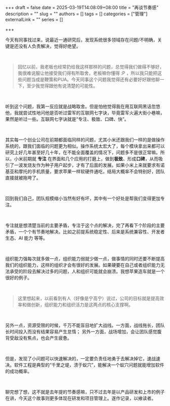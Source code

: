 +++
draft = false
date = 2025-03-19T14:08:09+08:00
title = "再谈节奏感"
description = ""
slug = ""
authors = []
tags = []
categories = ["管理"]
externalLink = ""
series = []

+++

今天有同事找过来，说最近一通研究后，发现系统很多领域存在问题/不明确，关键是还没有人负责解决，觉得好绝望。

</br>

> 回忆以前，我老板也经常扔给我这样那样的问题，总觉得我们做得不够好，我很难说服让他接受我们得有所取舍，老板嘛你懂得 :P ，所以我只能把这些问题当成是鞭策和PUA。今天同事这个问题我觉得还有必要好好跟他聊一下，至少我觉得跟他有说清楚的可能性。

</br>

听到这个问题，我第一反应就是战略取舍。但是怕他觉得我在用互联网黑话忽悠他，我就尝试性地问他是否听过雷军的互联网七字诀，毕竟雷军火遍大街小巷嘛，果然是听过一些。互联网七字诀就是“专注、极致、口碑、快”。

</br>

其实每一个创业公司在前期都面临同样的问题，尤其小米还跟我们一样的是做操作系统的，跟我们面临的问题更为相似。操作系统太宏大了，每个模块拿出来都可以研究上好几年甚至好几十年，在不能全面覆盖的情况下，问题多不是很正常嘛。所以，小米前期就 **专注** 在界面和几个应用的打磨上，做到**极致**、形成**口碑**，从而吸引了一波发烧友作为种子用户起步，才有了后面的发展。如果小米上来就要求有诺基亚和摩托的手机质量，要求苹果一样软硬件通吃，结局大概率不会特别好，团队直接就被拖垮了。

</br>

回到我们自己，团队规模缩小当然有好有坏，其中有一个好处是帮我们变得更加专注。

</br>

专注就是想清楚当前的主要矛盾，专注于这个点的解决，完了再看下个阶段的主要矛盾，一个个有节奏地解决。比如之前提系统稳定性、后来是系统兼容性、开发者生态、AI 能力 等等。

</br>

组织能力强每次就多做一点，组织能力弱就少做一点，做事情的同时还要不断提高我们的组织能力，这样的组织才会有很好的发展。如果硬要在自己或者组织能力无法承受的阶段去解决过多的问题，人和组织可能就会崩溃。我想苹果造车就是一个很好的例子。

</br>

> 这里想起来，以前看到有人（好像是宁高宁）说过，公司的目标就是提高效率和做创新，组织能力和组织活力是这两点的核心支撑啊。

</br>

另外一点，资源受限的时候，千万不能盲目地扩大战线。一方面，战线拖长，团队长时间投入而没有结果容易产生怠惰； 另外一方面，战场增加，会让团队感觉腹背受敌没有焦点，也会产生疲惫。 

</br>

但是，发现了小问题可以快速解决的，一定要负责任地勇于去解决掉它，速战速决。软件工程是典型的“千里之堤，溃于蚁穴”，能解决一个蚁穴问题就能增加软件的成功概率。

</br>

聊完想了想，这不就是去年提的节奏感嘛，只不过去年是以产品研发和上市的例子在讲，今天这个故事则更多体现在研发和项目管理上。遂作记录，以飨读者。
